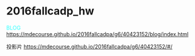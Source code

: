 # 2016fallcadp_hw
 <font color="#33FFFF">BLOG</font>
https://mdecourse.github.io/2016fallcadpa/g6/40423152/blog/index.html

投影片
https://mdecourse.github.io/2016fallcadpa/g6/40423152/#/
